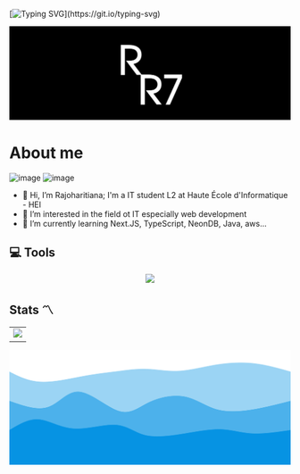 [![Typing SVG](https://readme-typing-svg.demolab.com?font=Fira+Code&pause=1000&color=0693E3&width=435&lines=Just+Code+It.)](https://git.io/typing-svg)

![header](./img/RJ.jpg)

# About me

<img src="https://www.codewars.com/users/RaJharit77/badges/large" alt="image"/> <img src="https://hei.school/wp-content/uploads/2022/09/cropped-Logo-e1662790239183.png" alt="image" width="50"/>

- 👋 Hi, I’m Rajoharitiana; I'm a IT student L2 at Haute École d'Informatique - HEI
- 👀 I’m interested in the field ot IT especially web development 
- 🌱 I’m currently learning Next.JS, TypeScript, NeonDB, Java, aws...

## 💻 Tools

<p align="center">
  <a href="https://skillicons.dev">
    <img src="https://skillicons.dev/icons?i=js,ts,java,tailwind,materialui,react,vite,next,prisma,postgres,sqlite,git,github,vscode,idea,postman,spring" />
  </a>
</p>

## Stats 〽️

<table>
  <tr>
    <td>
      <a href="https://github.com/anuraghazra/github-readme-stats">
        <img src="https://github-readme-stats.vercel.app/api/top-langs/?username=RaJharit77&layout=pie" /> 
      </a>
    </td>
</table>

![image](./img/wave.svg)
